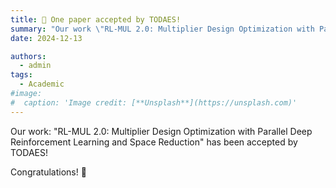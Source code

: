 ```yaml
---
title: 🎉 One paper accepted by TODAES!
summary: "Our work \"RL-MUL 2.0: Multiplier Design Optimization with Parallel Deep Reinforcement Learning and Space Reduction\" has been accepted by TODAES!"
date: 2024-12-13

authors:
  - admin
tags:
  - Academic
#image:
#  caption: 'Image credit: [**Unsplash**](https://unsplash.com)'
---
```


<!-- ## Our work: "RL-MUL 2.0: Multiplier Design Optimization with Parallel Deep Reinforcement Learning and Space Reduction" has been accepted by TODAES. -->
Our work: "RL-MUL 2.0: Multiplier Design Optimization with Parallel Deep Reinforcement Learning and Space Reduction" has been accepted by TODAES!

Congratulations! 🎉 


